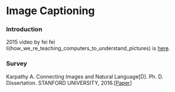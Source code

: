 # Image Captioning

### Introduction
2015 video by fei fei li(how_we_re_teaching_computers_to_understand_pictures) is [here](http://open.163.com/movie/2015/3/Q/R/MAKN9A24M_MAKN9QAQR.html).

### Survey
Karpathy A. Connecting Images and Natural Language\[D]. Ph. D. Dissertation. STANFORD UNIVERSITY, 2016.\[[Paper](https://pdfs.semanticscholar.org/6271/07c02c2df1366965f11678dd3c4fb14ac9b3.pdf)\]


